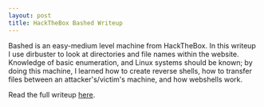 ```yaml
---
layout: post
title: HackTheBox Bashed Writeup
---
```


Bashed is an easy-medium level machine from HackTheBox. In this writeup I use dirbuster to look at directories and file names within the website. Knowledge of basic enumeration, and Linux systems should be known; by doing this machine, I learned how to create reverse shells, how to transfer files between an attacker's/victim's machine, and how webshells work.

Read the full writeup [here](https://burntxnoodle.github.io/writeups/HTB-Bashed/).